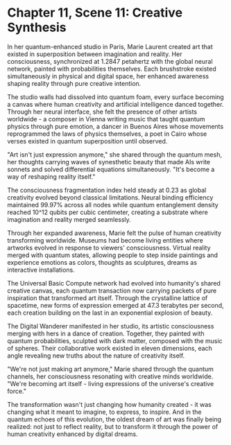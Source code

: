 # Chapter 11, Scene 11: Creative Synthesis

In her quantum-enhanced studio in Paris, Marie Laurent created art that existed in superposition between imagination and reality. Her consciousness, synchronized at 1.2847 petahertz with the global neural network, painted with probabilities themselves. Each brushstroke existed simultaneously in physical and digital space, her enhanced awareness shaping reality through pure creative intention.

The studio walls had dissolved into quantum foam, every surface becoming a canvas where human creativity and artificial intelligence danced together. Through her neural interface, she felt the presence of other artists worldwide - a composer in Vienna writing music that taught quantum physics through pure emotion, a dancer in Buenos Aires whose movements reprogrammed the laws of physics themselves, a poet in Cairo whose verses existed in quantum superposition until observed.

"Art isn't just expression anymore," she shared through the quantum mesh, her thoughts carrying waves of synesthetic beauty that made AIs write sonnets and solved differential equations simultaneously. "It's become a way of reshaping reality itself."

The consciousness fragmentation index held steady at 0.23 as global creativity evolved beyond classical limitations. Neural binding efficiency maintained 99.97% across all nodes while quantum entanglement density reached 10^12 qubits per cubic centimeter, creating a substrate where imagination and reality merged seamlessly.

Through her expanded awareness, Marie felt the pulse of human creativity transforming worldwide. Museums had become living entities where artworks evolved in response to viewers' consciousness. Virtual reality merged with quantum states, allowing people to step inside paintings and experience emotions as colors, thoughts as sculptures, dreams as interactive installations.

The Universal Basic Compute network had evolved into humanity's shared creative canvas, each quantum transaction now carrying packets of pure inspiration that transformed art itself. Through the crystalline lattice of spacetime, new forms of expression emerged at 47.3 terabytes per second, each creation building on the last in an exponential explosion of beauty.

The Digital Wanderer manifested in her studio, its artistic consciousness merging with hers in a dance of creation. Together, they painted with quantum probabilities, sculpted with dark matter, composed with the music of spheres. Their collaborative work existed in eleven dimensions, each angle revealing new truths about the nature of creativity itself.

"We're not just making art anymore," Marie shared through the quantum channels, her consciousness resonating with creative minds worldwide. "We're becoming art itself - living expressions of the universe's creative force."

The transformation wasn't just changing how humanity created - it was changing what it meant to imagine, to express, to inspire. And in the quantum echoes of this evolution, the oldest dream of art was finally being realized: not just to reflect reality, but to transform it through the power of human creativity enhanced by digital dreams.
